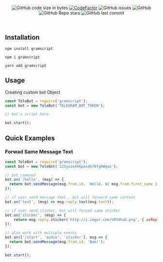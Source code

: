 <!-- <p align='center'>
  <img alt="GitHub Sparkline" src="https://github.com/gramscript/gramscript">
</p> -->
<br>
<p align="center"> 
  <img alt="GitHub code size in bytes" src="https://img.shields.io/github/languages/code-size/gramscript/gramscript?logo=files&logoColor=f72585&style=social">
  <a href="https://www.codefactor.io/repository/github/gramscript/gramscript/overview/main"><img src="https://www.codefactor.io/repository/github/kalanakt/all-url-uploader/badge/main" alt="CodeFactor" /></a>
  <img alt="GitHub issues" src="https://img.shields.io/github/issues-raw/gramscript/gramscript?color=8eecf5&logo=anaconda&logoColor=06d6a0&style=social">
  <img alt="GitHub" src="https://img.shields.io/github/license/gramscript/gramscript?logo=adguard&logoColor=390099&style=social">
  <img alt="GitHub Repo stars" src="https://img.shields.io/github/stars/gramscript/gramscript?color=90e0ef&logoColor=ff4d6d&style=social">
  <img alt="GitHub last commit" src="https://img.shields.io/github/last-commit/gramscript/gramscript?logo=electron&logoColor=89fc00&style=social">
</p>
<br>

## Installation 

```consol
npm install gramscript
```
```consol
npm i gramscript
```
```consol
yarn add gramscript
```

## Usage
Creating custom bot Object

```js
const TeleBot = require('gramscript');
const bot = new TeleBot('TELEGRAM_BOT_TOKEN');

// bot's script here

bot.start();
```

## Quick Examples

### Forwad Same Message Text

```js
const TeleBot = require('gramscript');
const bot = new TeleBot('123yuio456pasd678fghWqaz');

// bot command
bot.on('/hello', (msg) => {
  return bot.sendMessage(msg.from.id, `Hello, ${ msg.from.first_name }!`);
});

// if user send message text , bot will forward same content
bot.on('text', (msg) => msg.reply.text(msg.text));

// if user send sticker, bot will forwad same sticker
bot.on('sticker', (msg) => {
    return msg.reply.sticker('http://i.imgur.com/VRYdhuD.png', { asReply: true });
});

// also work with multiple events
bot.on(['/start', 'audio', 'sticker'], msg => {
  return bot.sendMessage(msg.from.id, 'Bam!');
});

bot.start();
```
